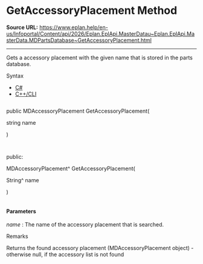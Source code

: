 # GetAccessoryPlacement Method

**Source URL:** https://www.eplan.help/en-us/Infoportal/Content/api/2026/Eplan.EplApi.MasterDatau~Eplan.EplApi.MasterData.MDPartsDatabase~GetAccessoryPlacement.html

---

Gets a accessory placement with the given name that is stored in the parts database.

Syntax

- [C#](#i-syntax-CS)
- [C++/CLI](#i-syntax-CPP2005)

```
```
public MDAccessoryPlacement GetAccessoryPlacement( 

   string name

)
```
```

```
```
public:

MDAccessoryPlacement^ GetAccessoryPlacement( 

   String^ name

)
```
```

#### Parameters

*name*
:   The name of the accessory placement that is searched.

Remarks

Returns the found accessory placement (MDAccessoryPlacement object) - otherwise null, if the accessory list is not found
